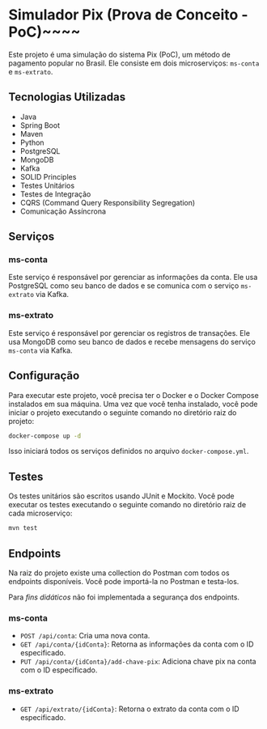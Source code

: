 # Simulador Pix (Prova de Conceito - PoC)~~~~

Este projeto é uma simulação do sistema Pix (PoC), um método de pagamento popular no Brasil. Ele consiste em dois microserviços: `ms-conta` e `ms-extrato`.

## Tecnologias Utilizadas

- Java
- Spring Boot
- Maven
- Python
- PostgreSQL
- MongoDB
- Kafka
- SOLID Principles
- Testes Unitários
- Testes de Integração
- CQRS (Command Query Responsibility Segregation)
- Comunicação Assíncrona

## Serviços

### ms-conta

Este serviço é responsável por gerenciar as informações da conta. Ele usa PostgreSQL como seu banco de dados e se comunica com o serviço `ms-extrato` via Kafka.

### ms-extrato

Este serviço é responsável por gerenciar os registros de transações. Ele usa MongoDB como seu banco de dados e recebe mensagens do serviço `ms-conta` via Kafka.

## Configuração

Para executar este projeto, você precisa ter o Docker e o Docker Compose instalados em sua máquina. Uma vez que você tenha instalado, você pode iniciar o projeto executando o seguinte comando no diretório raiz do projeto:

```bash
docker-compose up -d
```

Isso iniciará todos os serviços definidos no arquivo ``docker-compose.yml``.


## Testes 

Os testes unitários são escritos usando JUnit e Mockito. Você pode executar os testes executando o seguinte comando no diretório raiz de cada microserviço:

```bash
mvn test
```

## Endpoints

Na raiz do projeto existe uma collection do Postman com todos os endpoints disponíveis. Você pode importá-la no Postman e testa-los.

Para *fins didáticos* não foi implementada a segurança dos endpoints.

### ms-conta
- `POST /api/conta`: Cria uma nova conta.
- `GET /api/conta/{idConta}`: Retorna as informações da conta com o ID especificado.
- `PUT /api/conta/{idConta}/add-chave-pix`: Adiciona chave pix na conta com o ID especificado.


### ms-extrato

- `GET /api/extrato/{idConta}`: Retorna o extrato da conta com o ID especificado.